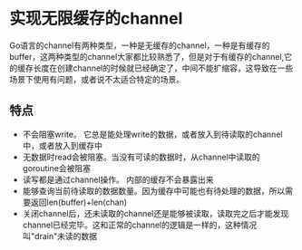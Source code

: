 # 实现无限缓存的channel


Go语言的channel有两种类型，一种是无缓存的channel，一种是有缓存的buffer，这两种类型的channel大家都比较熟悉了，但是对于有缓存的channel,它的缓存长度在创建channel的时候就已经确定了，中间不能扩缩容，这导致在一些场景下使用有问题，或者说不太适合特定的场景。

## 特点
- 不会阻塞write。 它总是能处理write的数据，或者放入到待读取的channel中，或者放入到缓存中
- 无数据时read会被阻塞。当没有可读的数据时，从channel中读取的goroutine会被阻塞
- 读写都是通过channel操作。 内部的缓存不会暴露出来
- 能够查询当前待读取的数据数量。因为缓存中可能也有待处理的数据，所以需要返回len(buffer)+len(chan)
- 关闭channel后，还未读取的channel还是能够被读取，读取完之后才能发现channel已经完毕。这和正常的channel的逻辑是一样的，这种情况叫"drain"未读的数据
